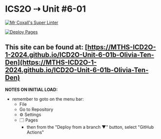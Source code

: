 # ICS2O ⇢ Unit #6-01

[![Mr Coxall's Super Linter](https://github.com/MTHS-ICD2O-1-2024/ICD2O-Unit-6-01b-Olivia-Ten-Den/workflows/Mr%20Coxall's%20Super%20Linter/badge.svg)](https://github.com/MTHS-ICD2O-1-2024/ICD2O-Unit-6-01b-Olivia-Ten-Den/actions)

[![Deploy Pages](https://github.com/MTHS-ICD2O-1-2024/ICD2O-Unit-6-01b-Olivia-Ten-Den/workflows/Deploy%20Pages/badge.svg)](https://github.com/MTHS-ICD2O-1-2024/ICD2O-Unit-6-01b-Olivia-Ten-Den/actions)

This site can be found at: [https://MTHS-ICD2O-1-2024.github.io/ICD2O-Unit-6-01b-Olivia-Ten-Den](https://MTHS-ICD2O-1-2024.github.io/ICD2O-Unit-6-01b-Olivia-Ten-Den)
---

**NOTES ON INITIAL LOAD:**
- remember to goto on the menu bar:
  - File
  - Go to Repository
  - ⚙ Settings
  - 🗔 Pages
    - then from the "Deploy from a branch ▼" button, select "GitHub Actions"
